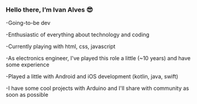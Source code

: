 <h3>Hello there, I’m Ivan Alves 😎</h3>

-Going-to-be dev

-Enthusiastic of everything about technology and coding

-Currently playing with html, css, javascript <!--(soon I'll be diving into deeper waters)-->

-As electronics engineer, I've played this role a little (~10 years) and have some experience

-Played a little with Android and iOS development (kotlin, java, swift)

-I have some cool projects with Arduino and I'll share with community as soon as possible
<!-- How to reach me: ivan.alves22@hotmail.com-->

<!---
ivanalves890/ivanalves890 is a ✨ special ✨ repository because its `README.md` (this file) appears on your GitHub profile.
You can click the Preview link to take a look at your changes.
--->
